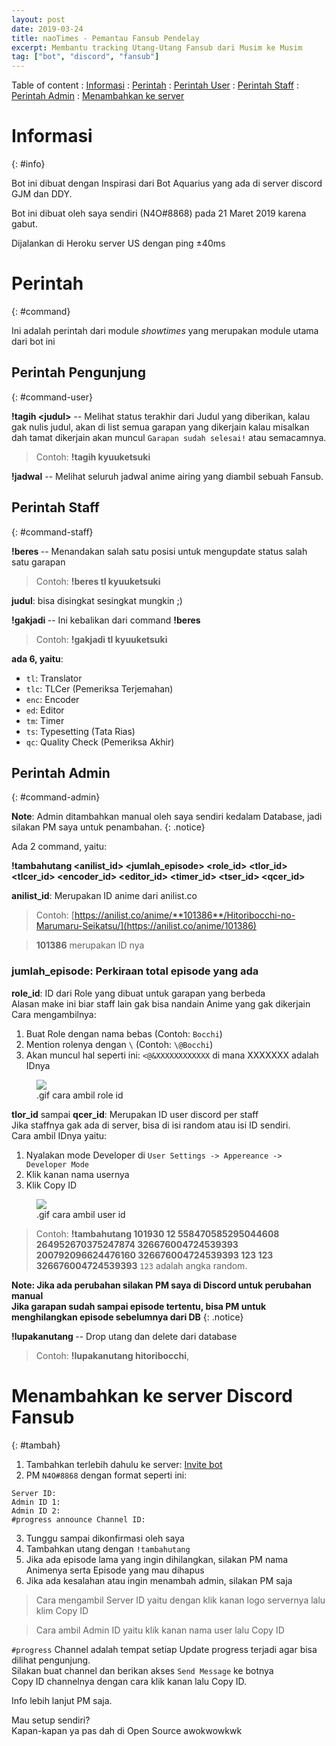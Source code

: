 ```yaml
---
layout: post
date: 2019-03-24
title: naoTimes - Pemantau Fansub Pendelay
excerpt: Membantu tracking Utang-Utang Fansub dari Musim ke Musim
tag: ["bot", "discord", "fansub"]
---
```


Table of content
: [Informasi](#info)
: [Perintah](#command)
	: [Perintah User](#command-user)
	: [Perintah Staff](#command-staff)
	: [Perintah Admin](#command-admin)
: [Menambahkan ke server](#tambah)

# Informasi
{: #info}

Bot ini dibuat dengan Inspirasi dari Bot Aquarius yang ada di server discord GJM dan DDY.

Bot ini dibuat oleh saya sendiri (N4O#8868) pada 21 Maret 2019 karena gabut.

Dijalankan di Heroku server US dengan ping ±40ms

# Perintah
{: #command}

Ini adalah perintah dari module *showtimes* yang merupakan module utama dari bot ini

## Perintah Pengunjung
{: #command-user}

**!tagih \<judul>** -- Melihat status terakhir dari Judul yang diberikan, kalau gak nulis judul, akan di list semua garapan yang dikerjain
kalau misalkan dah tamat dikerjain akan muncul ``Garapan sudah selesai!`` atau semacamnya.

>Contoh: **!tagih kyuuketsuki**

**!jadwal** -- Melihat seluruh jadwal anime airing yang diambil sebuah Fansub.

## Perintah Staff
{: #command-staff}

**!beres <posisi> <judul>** -- Menandakan salah satu posisi untuk mengupdate status salah satu garapan

>Contoh: **!beres tl kyuuketsuki**

**judul**: bisa disingkat sesingkat mungkin ;)

**!gakjadi <posisi> <judul>** -- Ini kebalikan dari command **!beres**

>Contoh: **!gakjadi tl kyuuketsuki**

**<posisi> ada 6, yaitu**:
- ``tl``: Translator
- ``tlc``: TLCer (Pemeriksa Terjemahan)
- ``enc``: Encoder
- ``ed``: Editor
- ``tm``: Timer
- ``ts``: Typesetting (Tata Rias)
- ``qc``: Quality Check (Pemeriksa Akhir)

## Perintah Admin
{: #command-admin}

**Note**: Admin ditambahkan manual oleh saya sendiri kedalam Database, jadi silakan PM saya untuk penambahan.
{: .notice}

Ada 2 command, yaitu:

**!tambahutang <anilist_id> <jumlah_episode> <role_id> <tlor_id> <tlcer_id> <encoder_id> <editor_id> <timer_id> <tser_id> <qcer_id>**

**anilist_id**: Merupakan ID anime dari anilist.co

>Contoh: [https://anilist.co/anime/**101386**/Hitoribocchi-no-Marumaru-Seikatsu/](https://anilist.co/anime/101386)

>**101386** merupakan ID nya

### **jumlah_episode**: Perkiraan total episode yang ada

**role_id**: ID dari Role yang dibuat untuk garapan yang berbeda<br>
Alasan make ini biar staff lain gak bisa nandain Anime yang gak dikerjain<br>
Cara mengambilnya:

1. Buat Role dengan nama bebas (Contoh: ``Bocchi``)
2. Mention rolenya dengan ``\`` (Contoh: ``\@Bocchi``)
3. Akan muncul hal seperti ini: ``<@&XXXXXXXXXXXX`` di mana XXXXXXX adalah IDnya

<figure>
	<img src="https://puu.sh/D3yVw/fd088611f3.gif">
	<figcaption>.gif cara ambil role id</figcaption>
</figure>

**tlor_id** sampai **qcer_id**: Merupakan ID user discord per staff<br>
Jika staffnya gak ada di server, bisa di isi random atau isi ID sendiri.<br>
Cara ambil IDnya yaitu:

1. Nyalakan mode Developer di ``User Settings -> Appereance -> Developer Mode``
2. Klik kanan nama usernya
3. Klik Copy ID

<figure>
	<img src="https://puu.sh/D3yTA/e11282996e.gif">
	<figcaption>.gif cara ambil user id</figcaption>
</figure>

>Contoh: **!tambahutang 101930 12 558470585295044608 264952670375247874 326676004724539393 200792096624476160 326676004724539393 123 123 326676004724539393**
>``123`` adalah angka random.

**Note: Jika ada perubahan silakan PM saya di Discord untuk perubahan manual**<br>
**Jika garapan sudah sampai episode tertentu, bisa PM untuk menghilangkan episode sebelumnya dari DB**
{: .notice}

**!lupakanutang <judul>** -- Drop utang dan delete dari database

>Contoh: **!lupakanutang hitoribocchi**,

# Menambahkan ke server Discord Fansub 
{: #tambah}

1. Tambahkan terlebih dahulu ke server: [Invite bot](https://discordapp.com/oauth2/authorize?client_id=558256913926848537&permissions=1544027248&scope=bot)
2. PM ``N4O#8868`` dengan format seperti ini:

```
Server ID: 
Admin ID 1:
Admin ID 2:
#progress announce Channel ID:
```

3. Tunggu sampai dikonfirmasi oleh saya
4. Tambahkan utang dengan ``!tambahutang``
5. Jika ada episode lama yang ingin dihilangkan, silakan PM nama Animenya serta Episode yang mau dihapus
6. Jika ada kesalahan atau ingin menambah admin, silakan PM saja

>Cara mengambil Server ID yaitu dengan klik kanan logo servernya lalu klim Copy ID

>Cara ambil Admin ID yaitu klik kanan nama user lalu Copy ID

``#progress`` Channel adalah tempat setiap Update progress terjadi agar bisa dilihat pengunjung.<br>
Silakan buat channel dan berikan akses ``Send Message`` ke botnya<br>
Copy ID channelnya dengan cara klik kanan lalu Copy ID.

Info lebih lanjut PM saja.

Mau setup sendiri?<br>
Kapan-kapan ya pas dah di Open Source awokwowkwk
